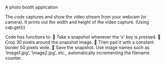 A photo booth application

The code captures and show the video stream from your webcam (or camera).
It prints out the width and height of the video capture. (Using cap.get())

Code has functions to:
 Take a snapshot whenever the ‘x’ key is pressed.
 Crop 30 pixels around the snapshot image.
 Then pad it with a constant border 50 pixels wide.
 Save the snapshot. Use image names such as ‘image1.jpg’, ‘image2.jpg’, etc.,
automatically incrementing the filename counter.
